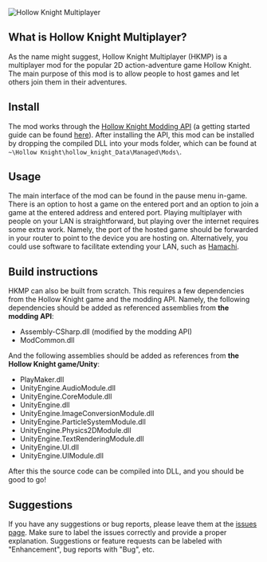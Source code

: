 ![Hollow Knight Multiplayer](https://i.imgur.com/ZejexKS.png)

## What is Hollow Knight Multiplayer?
As the name might suggest, Hollow Knight Multiplayer (HKMP) is a multiplayer mod for the popular 2D action-adventure game Hollow Knight. 
The main purpose of this mod is to allow people to host games and let others join them in their adventures.

## Install
The mod works through the [Hollow Knight Modding API](https://github.com/seresharp/HollowKnight.Modding) (a getting started guide can be found [here](https://radiance.host/apidocs/Getting-Started.html)). 
After installing the API, this mod can be installed by dropping the compiled DLL into your mods folder, which can be found at `~\Hollow Knight\hollow_knight_Data\Managed\Mods\`.

## Usage
The main interface of the mod can be found in the pause menu in-game. 
There is an option to host a game on the entered port and an option to join a game at the entered address and entered port. 
Playing multiplayer with people on your LAN is straightforward, but playing over the internet requires some extra work. 
Namely, the port of the hosted game should be forwarded in your router to point to the device you are hosting on. 
Alternatively, you could use software to facilitate extending your LAN, such as [Hamachi](https://vpn.net).

## Build instructions
HKMP can also be built from scratch. 
This requires a few dependencies from the Hollow Knight game and the modding API.
Namely, the following dependencies should be added as referenced assemblies from **the modding API**:  
- Assembly-CSharp.dll (modified by the modding API)
- ModCommon.dll

And the following assemblies should be added as references from **the Hollow Knight game/Unity**:
- PlayMaker.dll
- UnityEngine.AudioModule.dll
- UnityEngine.CoreModule.dll
- UnityEngine.dll
- UnityEngine.ImageConversionModule.dll
- UnityEngine.ParticleSystemModule.dll
- UnityEngine.Physics2DModule.dll
- UnityEngine.TextRenderingModule.dll
- UnityEngine.UI.dll
- UnityEngine.UIModule.dll

After this the source code can be compiled into DLL, and you should be good to go!

## Suggestions
If you have any suggestions or bug reports, please leave them at the [issues page](https://github.com/Extremelyd1/HKMP/issues).
Make sure to label the issues correctly and provide a proper explanation.
Suggestions or feature requests can be labeled with "Enhancement", bug reports with "Bug", etc.
